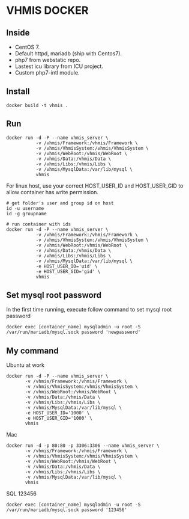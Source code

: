 # VHMIS DOCKER

## Inside

* CentOS 7.
* Default httpd, mariadb (ship with Centos7).
* php7 from webstatic repo.
* Lastest icu library from ICU project.
* Custom php7-intl module.

## Install

    docker build -t vhmis .

## Run

    docker run -d -P --name vhmis_server \
               -v /vhmis/Framework:/vhmis/Framework \
               -v /vhmis/VhmisSystem:/vhmis/VhmisSystem \
               -v /vhmis/WebRoot:/vhmis/WebRoot \
               -v /vhmis/Data:/vhmis/Data \
               -v /vhmis/Libs:/vhmis/Libs \
               -v /vhmis/MysqlData:/var/lib/mysql \
               vhmis

For linux host, use your correct HOST_USER_ID and HOST_USER_GID to allow container has write permission.

    # get folder's user and group id on host
    id -u username
    id -g groupname

    # run container with ids
    docker run -d -P --name vhmis_server \
               -v /vhmis/Framework:/vhmis/Framework \
               -v /vhmis/VhmisSystem:/vhmis/VhmisSystem \
               -v /vhmis/WebRoot:/vhmis/WebRoot \
               -v /vhmis/Data:/vhmis/Data \
               -v /vhmis/Libs:/vhmis/Libs \
               -v /vhmis/MysqlData:/var/lib/mysql \
               -e HOST_USER_ID='uid' \
               -e HOST_USER_GID='gid' \
               vhmis

## Set mysql root password

In the first time running, execute follow command to set mysql root password

    docker exec [container_name] mysqladmin -u root -S /var/run/mariadb/mysql.sock password 'newpassword'

## My command

Ubuntu at work

    docker run -d -P --name vhmis_server \
           -v /vhmis/Framework:/vhmis/Framework \
           -v /vhmis/VhmisSystem:/vhmis/VhmisSystem \
           -v /vhmis/WebRoot:/vhmis/WebRoot \
           -v /vhmis/Data:/vhmis/Data \
           -v /vhmis/Libs:/vhmis/Libs \
           -v /vhmis/MysqlData:/var/lib/mysql \
           -e HOST_USER_ID='1000' \
           -e HOST_USER_GID='1000' \
           vhmis

Mac

    docker run -d -p 80:80 -p 3306:3306 --name vhmis_server \
           -v /vhmis/Framework:/vhmis/Framework \
           -v /vhmis/VhmisSystem:/vhmis/VhmisSystem \
           -v /vhmis/WebRoot:/vhmis/WebRoot \
           -v /vhmis/Data:/vhmis/Data \
           -v /vhmis/Libs:/vhmis/Libs \
           -v /vhmis/MysqlData:/var/lib/mysql \
           vhmis

SQL 123456

    docker exec [container_name] mysqladmin -u root -S /var/run/mariadb/mysql.sock password '123456'
